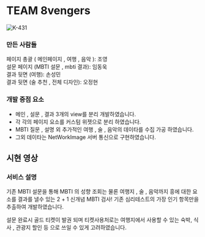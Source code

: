 # TEAM 8vengers

![K-431](https://github.com/gitjoyoung/8vengers/assets/126527025/41280c12-20f7-41c3-a641-73926f59695e)

### 만든 사람들
페이지 총괄 ( 메인페이지 , 여행 , 음악 ): 조영<br>
설문 페이지 (MBTI 설문 , mbti 결과): 임동욱<br>
결과 뒷면 (여행): 손성민<br>
결과 뒷면 (술 추천 , 전체 디자인): 오정현<br>

### 개발 중점 요소
- 메인 , 설문 , 결과 3개의 view를 분리 개발하였습니다.
- 각 각의 페이지 요소를 커스텀 위젯으로 분리 하였습니다.
- MBTI 질문 , 설명 외 추가적인 여행 , 술 , 음악의 데이타를 수집 가공 하였습니다.
- 그외 데이타는 NetWorkImage 서버 통신으로 구현하였습니다.

## 시현 영상


### 서비스 설명

기존 MBTI 설문을 통해 MBTI 의 성향 조회는 물론 
여행지 , 술 , 음악까지 흥에 대한 요소를 결과를 낼수 있는 
2 + 1 신개념 MBTI 검사!
기존 심리테스트의 가장 인기 항목만을 추출하여 개발하였습니다.

설문 완료시 골드 티켓이 발권 되며 
티켓사용처로는 
여행지에서 사용할 수 있는  숙박, 식사 , 관광지 할인 등 으로 쓰일 수 있게 고려하였습니다.
 
